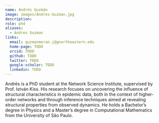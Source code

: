 ```yaml
---
name: Andrés Guzmán
image: images/Andres-Guzman.jpg
description: 
role: phd
aliases:
  - Andres Guzman
links:
  email: guzmanmoran.j@gnortheastern.edu
  home-page: TODO
  orcid: TODO
  github: TODO
  twitter: TODO
  google-scholar: TODO
  linkedin: TODO
---
```


Andrés is a PhD student at the Network Science Institute, supervised by Prof. István Kiss. His research focuses on uncovering the influence of structural characteristics in epidemic data, both in the context of higher-order networks and through inference techniques aimed at revealing structural properties from observed dynamics. He holds a Bachelor’s degree in Physics and a Master’s degree in Computational Mathematics from the University of São Paulo.